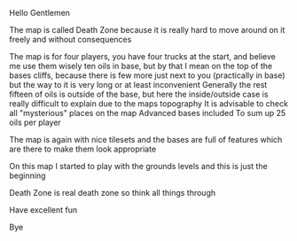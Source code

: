 Hello Gentlemen  

The map is called Death Zone because it is really hard to move around on it freely and without consequences  

The map is for four players, you have four trucks at the start, and believe me use them wisely  ten oils in base, but by that I mean on the top of the bases cliffs, because there is few more just next to you (practically in base) but the way to it is very long  or at least inconvenient  Generally the rest fifteen of oils is outside of the base, but here the inside/outside case is really difficult to explain due to the maps topography  It is advisable to check all "mysterious" places on the map  Advanced bases included  To sum up 25 oils per player  

The map is again with nice tilesets and the bases are full of features which are there to make them look appropriate  

On this map I started to play with the grounds levels and this is just the beginning  

Death Zone is real death zone so think all things through  

Have excellent fun  

Bye  
